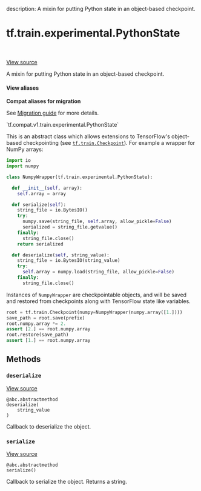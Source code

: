 description: A mixin for putting Python state in an object-based checkpoint.

<div itemscope itemtype="http://developers.google.com/ReferenceObject">
<meta itemprop="name" content="tf.train.experimental.PythonState" />
<meta itemprop="path" content="Stable" />
<meta itemprop="property" content="deserialize"/>
<meta itemprop="property" content="serialize"/>
</div>

# tf.train.experimental.PythonState

<!-- Insert buttons and diff -->

<table class="tfo-notebook-buttons tfo-api nocontent" align="left">

</table>

<a target="_blank" class="external" href="/code/stable/tensorflow/python/training/tracking/python_state.py">View source</a>



A mixin for putting Python state in an object-based checkpoint.

<section class="expandable">
  <h4 class="showalways">View aliases</h4>
  <p>
<b>Compat aliases for migration</b>
<p>See
<a href="https://www.tensorflow.org/guide/migrate">Migration guide</a> for
more details.</p>
<p>`tf.compat.v1.train.experimental.PythonState`</p>
</p>
</section>

<!-- Placeholder for "Used in" -->

This is an abstract class which allows extensions to TensorFlow's object-based
checkpointing (see <a href="../../../tf/train/Checkpoint.md"><code>tf.train.Checkpoint</code></a>). For example a wrapper for NumPy
arrays:

```python
import io
import numpy

class NumpyWrapper(tf.train.experimental.PythonState):

  def __init__(self, array):
    self.array = array

  def serialize(self):
    string_file = io.BytesIO()
    try:
      numpy.save(string_file, self.array, allow_pickle=False)
      serialized = string_file.getvalue()
    finally:
      string_file.close()
    return serialized

  def deserialize(self, string_value):
    string_file = io.BytesIO(string_value)
    try:
      self.array = numpy.load(string_file, allow_pickle=False)
    finally:
      string_file.close()
```

Instances of `NumpyWrapper` are checkpointable objects, and will be saved and
restored from checkpoints along with TensorFlow state like variables.

```python
root = tf.train.Checkpoint(numpy=NumpyWrapper(numpy.array([1.])))
save_path = root.save(prefix)
root.numpy.array *= 2.
assert [2.] == root.numpy.array
root.restore(save_path)
assert [1.] == root.numpy.array
```

## Methods

<h3 id="deserialize"><code>deserialize</code></h3>

<a target="_blank" class="external" href="/code/stable/tensorflow/python/training/tracking/python_state.py">View source</a>

<pre class="devsite-click-to-copy prettyprint lang-py tfo-signature-link">
<code>@abc.abstractmethod</code>
<code>deserialize(
    string_value
)
</code></pre>

Callback to deserialize the object.


<h3 id="serialize"><code>serialize</code></h3>

<a target="_blank" class="external" href="/code/stable/tensorflow/python/training/tracking/python_state.py">View source</a>

<pre class="devsite-click-to-copy prettyprint lang-py tfo-signature-link">
<code>@abc.abstractmethod</code>
<code>serialize()
</code></pre>

Callback to serialize the object. Returns a string.




